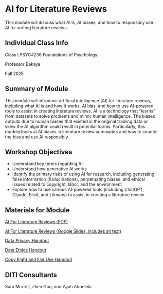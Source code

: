 <h1>AI for Literature Reviews</h1>

This module will discuss what AI is, AI biases, and how to responsibly use AI for writing literature reviews.

<h2>Individual Class Info</h2>

Class LPSYC4236 Foundations of Psychology

Professor Bakaya

Fall 2025

<h2>Summary of Module</h2>

This module will introduce artificial intelligence (AI) for literature reviews, including what AI is and how it works, AI bias, and how to use AI-powered tools to assist in creating literature reviews. AI is a technology that “learns” from datasets to solve problems and mimic human intelligence. The biased outputs due to human biases that existed in the original training data or skew the AI algorithm could result in potential harms. Particularly, this module looks at AI biases in literature review summaries and how to counter the bias and use AI responsibly.

<h2>Workshop Objectives</h2>

* Understand key terms regarding AI
* Understand how generative AI works  
* Identify the primary risks of using AI for research, including generating false information (hallucinations), perpetuating biases, and ethical issues related to copyright, labor, and the environment  
* Explore how to use various AI-powered tools (including ChatGPT, Claude, Elicit, and Litmaps) to assist in creating a literature review  


<h2>Materials for Module</h2>

[AI For Literature Reviews (PDF)](https://github.com/NULabNortheastern/digitalassignmentshowcase/blob/main/data-ethics/fa25-bakaya-LPSYC4236-aiforliterature/FA25-Bakaya-AIForLiteratureReviews.pdf)

[AI For Literature Reviews (Google Slides, includes alt text)](https://docs.google.com/presentation/d/1CzHVo9EqKe4gC9fdbGWu68wLuTuirLf3N-ZnDTbXSPo/edit?usp=sharing)

[Data Privacy Handout](https://github.com/NULabNortheastern/digitalassignmentshowcase/blob/main/data-ethics/sp25-savit-mscr2505wmns2505-dataethics%2Bdatafeminism/Handout_%20Data%20Privacy.pdf)

[Data Ethics Handout](https://github.com/NULabNortheastern/digitalassignmentshowcase/blob/main/data-ethics/sp25-savit-mscr2505wmns2505-dataethics%2Bdatafeminism/Handout_%20Data%20Ethics.pdf)

[Copy Right and Fair Use Handout](https://github.com/NULabNortheastern/digitalassignmentshowcase/blob/main/data-ethics/sp25-savit-mscr2505wmns2505-dataethics%2Bdatafeminism/Handout_%20Copyright%20and%20Fair%20Use.pdf)

<h2>DITI Consultants</h2>

Sara Morrell, Zhen Guo, and Ayah Aboelela
